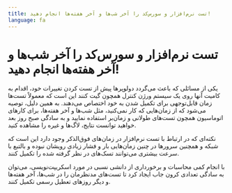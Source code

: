 ```yaml
---
title: تست نرم‌افزار و سورس‌کد را آخر شب‌ها و آخر هفته‌ها انجام دهید!
language: fa
---
```


# تست نرم‌افزار و سورس‌کد را آخر شب‌ها و آخر هفته‌ها انجام دهید!

یکی از مسائلی که باعث می‌گردد دولوپرها پیش از تست کردن تغییرات خود، اقدام به کامیت آنها روی یک سیستم ورژن کنترل همچون گیت کنند این است که معمولاً تست‌ها زمان قابل‌توجهی برای تکمیل شدن به خود اختصاص می‌دهند. به همین دلیل، توصیه می‌شود که از زمان‌هایی که کار نمی‌کنید، مثل شب‌ها و آخر هفته‌ها، برای کارهای اتوماسیون همچون تست‌های طولانی و زمان‌بر استفاده نمایید و به سادگی صبح روز بعد خواهید توانست نتایج، لاگ‌ها و غیره را مشاهده کنید.

نکته‌ای که در ارتباط با تست نرم‌افزار در زمان‌های فوق‌الذکر وجود دارد این است که شبکه و همچنین سرورها در چنین زمان‌هایی بار و فشار زیادی رویشان نبوده و بالتبع با سرعت‌ بیشتری می‌توانند تسک‌های در نظر گرفته شده را تکمیل کنند.

با انجام کمی محاسبات و برخورداری از دانشی نسبی در مورد اسکریپت‌نویسی، می‌توان به سادگی تعدادی کرون جاب ایجاد کرد تا تست‌های مدنظرمان را در شب‌ها، آخر هفته‌ها و دیگر روزهای تعطیل رسمی تکمیل کنند.
